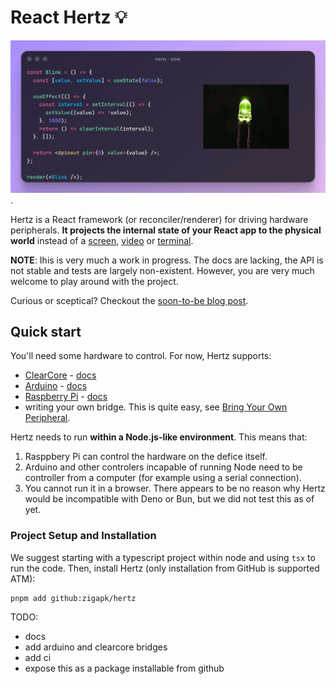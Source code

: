 
# React Hertz 💡


![Let a picture speak a thousand words.](docs/assets/blink.gif).

Hertz is a React framework (or reconciler/renderer) for driving hardware peripherals. **It projects the internal state of your React app to the physical world** instead of a [screen](https://www.npmjs.com/package/react-dom), [video](https://www.remotion.dev/) or [terminal](https://github.com/vadimdemedes/ink).

**NOTE**: Ihis is very much a work in progress. The docs are lacking, the API is not stable and tests are largely non-existent. However, you are very much welcome to play around with the project.

Curious or sceptical? Checkout the [soon-to-be blog post](https://www.youtube.com/watch?v=xvFZjo5PgG0&list=RDxvFZjo5PgG0&start_radio=1).

## Quick start

You'll need some hardware to control. For now, Hertz supports:
- [ClearCore](https://clearcore.ai/) - [docs](./src/bridges/clearcore/README.md)
- [Arduino](https://www.arduino.cc/) - [docs](./src/bridges/arduino/README.md)
- [Raspberry Pi](https://www.raspberrypi.com/) - [docs](./src/bridges/raspberry/README.md)
- writing your own bridge. This is quite easy, see [Bring Your Own Peripheral](./docs/bring-your-own-peripheral.md).

Hertz needs to run **within a Node.js-like environment**. This means that:
1. Rasppbery Pi can control the hardware on the defice itself.
2. Arduino and other controlers incapable of running Node need to be controller from a computer (for example using a serial connection).
3. You cannot run it in a browser. There appears to be no reason why Hertz would be incompatible with Deno or Bun, but we did not test this as of yet.

### Project Setup and Installation
We suggest starting with a typescript project within node and using `tsx` to run the code. Then, install Hertz (only installation from GitHub is supported ATM):

```
pnpm add github:zigapk/hertz
```















TODO:
- docs
- add arduino and clearcore bridges
- add ci
- expose this as a package installable from github
